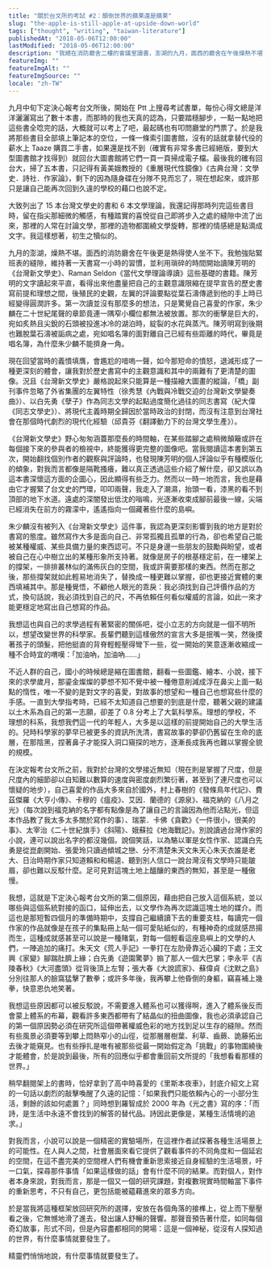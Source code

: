 ```yaml
---
title: "關於台文所的考試 #2：顛倒世界的蘋果還是蘋果"
slug: "the-apple-is-still-apple-at-upside-down-world"
tags: ["thought", "writing", "taiwan-literature"]
publishedAt: "2018-05-06T12:00:00"
lastModified: "2018-05-06T12:00:00"
description: "我總在消防廳舍二樓的會議室讀書，澎湖的九月，面西的廳舍在午後燥熱不堪，在讀著台灣文學史的過程中，我的內心對於寫作的願景被撼動了。"
featureImg: ""
featureImgAlt: ""
featureImgSource: ""
locale: "zh-TW"
---
```


九月中旬下定決心報考台文所後，開始在 Ptt 上搜尋考試書單，每份心得文總是洋洋灑灑寫出了數十本書，而那時的我也天真的認為，只要踏穩腳步，一點一點地把這些書全唸完的話，大概就可以考上了吧，最起碼也有叩問廳堂的門票了。於是我將那些書目全部填上筆記本的空位，一條一條索引圖書館，沒有的話就拿替代役的薪水上 Taaze 購買二手書，如果還是找不到（確實有非常多書已經絕版，要到大型圖書館才找得到）就回台大圖書館將它們一頁一頁掃成電子檔。最後我的確有回台大，掃了五本書，只記得有黃美娥教授的《重層現代性鏡像》《古典台灣：文學史．詩社．作家論》，剩下的因為隨身碟在分隊不見而忘了，現在想起來，或許那只是讓自己能再次回到久違的學校的藉口也說不定。

大致列出了 15 本台灣文學史的書和 6 本文學理論，我還記得那時列完這些書目時，留在指尖那細微的觸感，有種踏實的喜悅從自己即將步入之處的縫隙中流了出來，那裡的人常在討論文學，那裡的造物都圍繞文學旋轉，那裡的情感總是點滴成文字。我這樣想著，初生之犢似的。

九月的澎湖，燥熱不堪。面西的消防廳舍在午後更是熱得使人坐不下。我勉強貼緊班表的縫隙，維持著一天書寫一小時的習慣，並利用瑣碎的時間開始讀陳芳明的《台灣新文學史》、Raman Seldon《當代文學理論導讀》這些基礎的書籍。陳芳明的文字讀起來平直，看得出來他盡量把自己的主觀意識限縮在提早宣告的歷史書寫前提和理想之間，後殖民的史觀，左翼的評論要點從葉石濤傳遞到他的手上時已經變得圓潤許多。第一次讀並沒有那麼多的想法，只是驚覺自己喜愛的作家，朱少麟在二十世紀尾聲的章節竟連一隅窄小欄位都無法被放置。那次的衝擊是巨大的，宛如炙熱且尖銳的石頭被投進冰冷的湖泊時，綻裂的水花與蒸汽。陳芳明寫到後期也難脫葉石濤被詬病之處，宛如唱名簿的面對離自己已經有些距離的時代，畢竟是唱名簿，為什麼朱少麟不能擠身一角。

現在回望當時的義憤填膺，會尷尬的喑嗚一聲，如今那短命的憤怒，退減形成了一種更深刻的體會，讓我對於歷史書寫中的主觀意識和其中的兩難有了更清楚的圖像。況且《台灣新文學史》嚴格說起來只能算是一種描繪大圖畫的縱論，「橋」副刊事件忽略了外省集團的左翼特性（徐秀慧《內戰與冷戰交迫的台灣新文學變奏曲》）、以白先勇《孽子》作為同志文學的起點過度簡化過往的同志書寫（紀大偉《同志文學史》）、將現代主義時期全歸因於當時政治的封閉，而沒有注意到台灣社會在那個時代劇烈的現代化經驗（邱貴芬《翻譯動力下的台灣文學生產》）。

《台灣新文學史》野心匆匆涵蓋那麼長的時間軸，在某些踏腳之處稍微顛簸或許在每個接下來的參與者的檢視中，終能獲得更完整的圖像吧。當我閱讀這本書到第五次，開始翻找個別作者的觀察與評論時，也發現陳芳明的個人評論似乎有種模版化的傾象，對我而言都像是隔靴搔癢，難以真正透過這些介紹了解什麼，卻又誤以為這本書深懷這方面的企圖心，因此顯得有些乏力。然而以一時一地而言，我也是藉由它才握緊了台文史的門環，叩叩兩聲，我走入了潮濕，抬頭一看，漆黑的看不到頂部的地下水道。遠處的深闇發出低沈的嗡鳴，光逐漸收束成腳前最後一線，尖端已經消失在前方的霧濛中，遙遙指向一個藏著些什麼的島嶼。

朱少麟沒有被列入《台灣新文學史》這件事，我認為更深刻影響到我的地方是對於書寫的態度。雖然寫作大多是面向自己、非常孤獨且孤單的行為，卻也希望自己能被某種權威、某些具備力量的東西認可。不只是身邊一些朋友的鼓勵與盼望，或者被自己在心中樹立出的某種形象所支持著。就像是房子的根基穩定前，在一樓架上的撐架，一排排叢林似的滿佈灰白的空間，我或許需要那樣的東西。然而在那之後，那些撐架就如此輕易地消失了，替換成一種更難以掌握，卻也更接近實體的東西填補其中。那是種覺悟，不顧他人眼光的乖戾：我必須找到自己評價作品的方式，換句話說，我必須找到自己的尺，不再依賴任何看似權威的言論，如此一來才能更穩定地寫出自己想寫的作品。

我想這也與自己的求學過程有著緊密的關係吧，從小立志的方向就是一個不明所以，想望改變世界的科學家。長輩們聽到這樣傲然的宣言大多是抿嘴一笑，然後摸著孩子的頭髮，把他挺直的背脊輕輕壓得彎下一些，從一開始的笑意逐漸收縮成一種不合時宜的喟嘆：「加油吶，加油吶……」

不近人群的自己，國小的時候總是縮在圖書館，翻看一些圖鑑、繪本、小說，接下來的求學歲月，那鎏金燦燦的夢想不知不覺中被一種倦意削減成浮在鼻尖上面一點點的惰性，唯一不變的是對文字的喜愛，對故事的想望和一種自己也想寫些什麼的手感。一直到大學指考時，已經不太知道自己想要的到底是什麼，聽著父親的建議以土木系為自己的第一志願，卻差了 0.8 分考上了大氣科學系。理想的學校，不理想的科系，我想我們這一代的年輕人，大多是以這樣的前提開始自己的大學生活的。兒時科學家的夢早已被更多的資訊所洗清，書寫故事的夢卻仍舊留在生命的底層，在那陰黑，捏著鼻子才能探入洞口窺探的地方，逐漸長成我再也難以掌握全貌的規模。

在決定報考台文所之前，我對於台灣的文學接近無知（現在則是掌握了尺度，但是尺度內的細節卻以自知難以數算的速度與密度劇烈繁衍著，甚至到了連尺度也可以懷疑的地步），自己喜愛的作品大多來自於國外，村上春樹的《發條鳥年代記》、費茲傑羅《大亨小傳》、卡穆的《瘟疫》、艾因．蘭德的《源泉》、福克納的《八月之光》（每次說到福克納的名字都有點像是為了讓自己的言論因為他而沾點光，但這本作品教了我太多太多關於寫作的事）、瑞蒙．卡佛《貪歡》《一件很小，很美的事》、太宰治《二十世紀旗手》《斜陽》、娥蘇拉《地海戰記》。別說讀過台灣作家的小說，連可以說出名字的都沒幾個。說個笑話，以為駱以軍是女性作家、認識白先勇是從崑劇開始、張愛玲只讀過傾城之戀、分不清楚朱天文朱天心朱天衣誰是老大、日治時期作家只知道賴和和楊逵、聽到別人信口一說台灣沒有文學時只能皺眉，卻也難以反駁什麼。足可見對這塊土地上醞釀的東西的無知，甚至是一種傲慢。

我想，這就是下定決心報考台文所的第二個原因，藉由把自己放入這個系統，並以哪些與這個系統對接的函口，延伸出去，以文學作為再次認識這塊土地的媒介。而這也是那短暫四個月的準備時期中，支撐自己繼續讀下去的重要支柱，每讀完一個作家的作品就像是在孩子的集點冊上貼一個可愛貼紙似的，有種神奇的成就感昂揚而生，這種成就感甚至可以說是一種賭氣，對每一個輕看這座島嶼上的文學的人們，一陣追加的痛打。朱天文《荒人手記》一拳打在左肋骨靠近心臟的下處；王文興《家變》腳踹肚臍上緣；白先勇《遊園驚夢》搧了那人一個大巴掌；李永平《吉陵春秋》《大河盡頭》從背後頂上左腎；張大春《大說謊家》、蘇偉貞《沈默之島》分別往那人的臉窩猛擊了數拳；或許多年後，我再攀上他昏倒的身軀，竊喜補上幾拳，快意恩仇地笑著。

我想這些原因都可以被反駁說，不需要進入體系也可以獲得啊，進入了體系後反而會蒙上體系的布幕，觀看許多東西都帶有了結晶似的扭曲圖像，我也必須承認自己的第一個原因勢必須在研究所這個帶著權威色彩的地方找到足以生存的縫隙。然而有些風景必須要等到攀上悶熱窄小的山徑，從那層層樹葉、利草、齒蕨、詭藤拓出去後才能窺見。也有些掙扎是唯有被那些從最一開始假定為「挑戰」的事物圍繞後才能體會，於是說到最後，所有的回應似乎都會重回前文所提的「我想看看那樣的世界。」

稍早翻閱架上的書時，恰好拿到了高中時喜愛的《里斯本夜車》，封底介紹文上寫的一句話以劇烈的敲擊喚醒了久遠的記憶：「如果我們只能依賴內心的一小部分生活，剩餘的該如何處置？」同時想到羅智成於 2000 年為《光之書》寫的序：「而詩，是生活中永遠不會找到的解答的替代品。詩因此更像是，某種生活情境的追求。」

對我而言，小說可以說是一個精密的實驗場所，在這裡作者試探著各種生活場景上的可能性。在人與人之間，社會層面來看它提供了觀看事件的不同角度和一個延宕的空間，在這不盡完美的空間裡人們有機會重新思索接近自身經驗的生活場景，吁一口氣，探尋那件事情「如果這樣做的話」會有什麼不同的結果。而對個人，對作者本身來說，對我而言，那是一個又一個的研究課題，對複數現實時間軸當下事件的重新思考，不只有自己，更包括能被藴藉進來的眾多方向。

於是當我將這種框架放回研究所的選擇，安放在各個角落的接榫上，從上而下壓壓看之後，它無憾地滑了進去，發出讓人舒暢的聲響。那聲音預告著什麼，如同每個奇幻故事，形式不同，但是內容盡都相同的開場：這是一個神秘，從沒有人探知過的世界，有什麼事情就要發生了。

精靈們悄悄地說，有什麼事情就要發生了。

